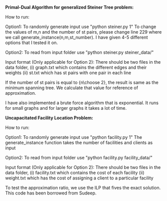 **Primal-Dual Algorithm for generalized Steiner Tree problem:**

How to run: 

Option1: To randomly generate input use "python steiner.py 1"
	To change the values of m,n and the number of st pairs, please change line 229 where we call generate_instance(n,m,st_number). I have given 4-5 different options that I tested it on.

Option2: To read from input folder use "python steiner.py steiner_data/"


Input format (Only applicable for Option 2):
There should be two files in the data folder, (i) graph.txt which contains the different edges and their weights
					      (ii) st.txt which has st pairs with one pair in each line

If the number of st pairs is equal to {n\choose 2}, the result is same as the minimum spanning tree. We calculate that value for reference of approximation.

I have also implemented a brute force algorithm that is exponential. It runs for small graphs and for larger graphs it takes a lot of time. 

**Uncapacitated Facility Location Problem:**

How to run:

Option1: To randomly generate input use "python facility.py 1"
	The generate_instance function takes the number of facilities and clients as input

Option2: To read from input folder use "python facility.py facility_data/"

Input format (Only applicable for Option 2):
There should be two files in the data folder, (i) facility.txt which contains the cost of each facility
					      (ii) weight.txt which has the cost of assigning a client to a particular facility


To test the approximation ratio, we use the ILP that fives the exact solution. This code has been borrowed from Sudeep.
